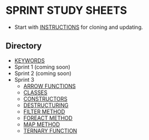 # SPRINT STUDY SHEETS

- Start with [INSTRUCTIONS](/INSTRUCTIONS.md) for cloning and updating. 

## Directory

- [KEYWORDS](/KEYWORDS.md)
- Sprint 1 (coming soon)
- Sprint 2 (coming soon)
- Sprint 3
   - [ARROW FUNCTIONS](/sprint-3/ARROW_FUNCTIONS.md)
   - [CLASSES](/sprint-3/CLASSES.md)
   - [CONSTRUCTORS](/sprint-3/CONSTRUCTORS.md)
   - [DESTRUCTURING](/sprint-3/DESTRUCTURING.md)
   - [FILTER METHOD](/sprint-3/FILTER.md)
   - [FOREACT METHOD](/sprint-3/FOREACH.md)
   - [MAP METHOD](/sprint-3/MAP.md)
   - [TERNARY FUNCTION](/sprint-3/TERNARY.md)
